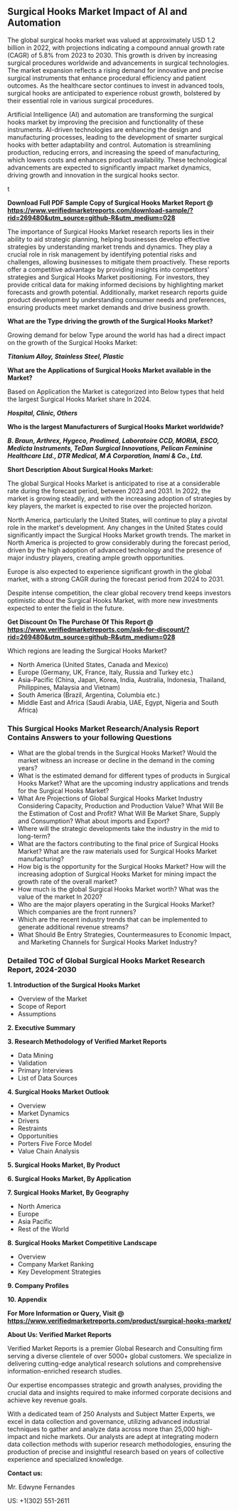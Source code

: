 <h2>Surgical Hooks Market Impact of AI and Automation</h2><p>The global surgical hooks market was valued at approximately USD 1.2 billion in 2022, with projections indicating a compound annual growth rate (CAGR) of 5.8% from 2023 to 2030. This growth is driven by increasing surgical procedures worldwide and advancements in surgical technologies. The market expansion reflects a rising demand for innovative and precise surgical instruments that enhance procedural efficiency and patient outcomes. As the healthcare sector continues to invest in advanced tools, surgical hooks are anticipated to experience robust growth, bolstered by their essential role in various surgical procedures.</p><p>Artificial Intelligence (AI) and automation are transforming the surgical hooks market by improving the precision and functionality of these instruments. AI-driven technologies are enhancing the design and manufacturing processes, leading to the development of smarter surgical hooks with better adaptability and control. Automation is streamlining production, reducing errors, and increasing the speed of manufacturing, which lowers costs and enhances product availability. These technological advancements are expected to significantly impact market dynamics, driving growth and innovation in the surgical hooks sector.</p>t</p><p id="" class=""><strong>Download Full PDF Sample Copy of Surgical Hooks Market Report @ <a href="https://www.verifiedmarketreports.com/download-sample/?rid=269480&utm_source=github-R&utm_medium=028" target="_blank">https://www.verifiedmarketreports.com/download-sample/?rid=269480&utm_source=github-R&utm_medium=028</a></strong></p><p>The importance of&nbsp;Surgical Hooks Market research reports lies in their ability to aid strategic planning, helping businesses develop effective strategies by understanding market trends and dynamics. They play a crucial role in risk management by identifying potential risks and challenges, allowing businesses to mitigate them proactively. These reports offer a competitive advantage by providing insights into competitors' strategies and Surgical Hooks Market positioning. For investors, they provide critical data for making informed decisions by highlighting market forecasts and growth potential. Additionally, market research reports guide product development by understanding consumer needs and preferences, ensuring products meet market demands and drive business growth.</p><p><strong>What are the&nbsp;Type driving the growth of the Surgical Hooks Market?</strong></p><p id="" class="">Growing demand for below Type around the world has had a direct impact on the growth of the Surgical Hooks Market:</p><em><strong>Titanium Alloy, Stainless Steel, Plastic</strong></em></p><strong>What are the&nbsp;Applications&nbsp;of Surgical Hooks Market available in the Market?</strong></p><p id="" class="">Based on Application the Market is categorized into Below types that held the largest Surgical Hooks Market share In 2024.</p><em><strong>Hospital, Clinic, Others</strong></em></p><strong>Who is the largest Manufacturers of Surgical Hooks Market worldwide?</strong></p><p><em><strong>B. Braun, Arthrex, Hygeco, Prodimed, Laboratoire CCD, MORIA, ESCO, Medicta Instruments, TeDan Surgical Innovations, Pelican Feminine Healthcare Ltd., DTR Medical, M A Corporation, Inami & Co., Ltd.</strong></em></p><p id="" class=""><strong>Short Description About Surgical Hooks Market:</strong></p><p>The global Surgical Hooks Market is anticipated to rise at a considerable rate during the forecast period, between 2023 and 2031. In 2022, the market is growing steadily, and with the increasing adoption of strategies by key players, the market is expected to rise over the projected horizon.</p><p>North America, particularly the United States, will continue to play a pivotal role in the market's development. Any changes in the United States could significantly impact the Surgical Hooks Market growth trends. The market in North America is projected to grow considerably during the forecast period, driven by the high adoption of advanced technology and the presence of major industry players, creating ample growth opportunities.</p><p>Europe is also expected to experience significant growth in the global market, with a strong CAGR during the forecast period from 2024 to 2031.</p><p>Despite intense competition, the clear global recovery trend keeps investors optimistic about the Surgical Hooks Market, with more new investments expected to enter the field in the future.</p><p id="" class=""><strong>Get Discount On The Purchase Of This Report @ <a href="https://www.verifiedmarketreports.com/ask-for-discount/?rid=269480&utm_source=github-R&utm_medium=028" target="_blank">https://www.verifiedmarketreports.com/ask-for-discount/?rid=269480&utm_source=github-R&utm_medium=028</a></strong></p>Which regions are leading the Surgical Hooks Market?</p><ul><li>North America (United States, Canada and Mexico)</li><li>Europe (Germany, UK, France, Italy, Russia and Turkey etc.)</li><li>Asia-Pacific (China, Japan, Korea, India, Australia, Indonesia, Thailand, Philippines, Malaysia and Vietnam)</li><li>South America (Brazil, Argentina, Columbia etc.)</li><li>Middle East and Africa (Saudi Arabia, UAE, Egypt, Nigeria and South Africa)</li></ul><h3 id="" class="">This Surgical Hooks Market Research/Analysis Report Contains Answers to your following Questions</h3><ul><li>What are the global trends in the Surgical Hooks Market? Would the market witness an increase or decline in the demand in the coming years?</li><li>What is the estimated demand for different types of products in Surgical Hooks Market? What are the upcoming industry applications and trends for the Surgical Hooks Market?</li><li>What Are Projections of Global Surgical Hooks Market Industry Considering Capacity, Production and Production Value? What Will Be the Estimation of Cost and Profit? What Will Be Market Share, Supply and Consumption? What about imports and Export?</li><li>Where will the strategic developments take the industry in the mid to long-term?</li><li>What are the factors contributing to the final price of Surgical Hooks Market? What are the raw materials used for Surgical Hooks Market manufacturing?</li><li>How big is the opportunity for the Surgical Hooks Market? How will the increasing adoption of Surgical Hooks Market for mining impact the growth rate of the overall market?</li><li>How much is the global Surgical Hooks Market worth? What was the value of the market In 2020?</li><li>Who are the major players operating in the Surgical Hooks Market? Which companies are the front runners?</li><li>Which are the recent industry trends that can be implemented to generate additional revenue streams?</li><li>What Should Be Entry Strategies, Countermeasures to Economic Impact, and Marketing Channels for Surgical Hooks Market Industry?</li></ul><h3 id="" class="">Detailed TOC of Global Surgical Hooks Market Research Report, 2024-2030</h3><p id="" class=""><strong>1. Introduction of the Surgical Hooks Market</strong></p><ul><li>Overview of the Market</li><li>Scope of Report</li><li>Assumptions</li></ul><p id="" class=""><strong>2. Executive Summary</strong></p><p id="" class=""><strong>3. Research Methodology of Verified Market Reports</strong></p><ul><li>Data Mining</li><li>Validation</li><li>Primary Interviews</li><li>List of Data Sources</li></ul><p id="" class=""><strong>4. Surgical Hooks Market Outlook</strong></p><ul><li>Overview</li><li>Market Dynamics</li><li>Drivers</li><li>Restraints</li><li>Opportunities</li><li>Porters Five Force Model</li><li>Value Chain Analysis</li></ul><p id="" class=""><strong>5. Surgical Hooks Market, By Product</strong></p><p id="" class=""><strong>6. Surgical Hooks Market, By Application</strong></p><p id="" class=""><strong>7. Surgical Hooks Market, By Geography</strong></p><ul><li>North America</li><li>Europe</li><li>Asia Pacific</li><li>Rest of the World</li></ul><p id="" class=""><strong>8. Surgical Hooks Market Competitive Landscape</strong></p><ul><li>Overview</li><li>Company Market Ranking</li><li>Key Development Strategies</li></ul><p id="" class=""><strong>9. Company Profiles</strong></p><p id="" class=""><strong>10. Appendix</strong></p><p id="" class=""><strong>For More Information or Query, Visit @ <a href="https://www.verifiedmarketreports.com/product/surgical-hooks-market/" target="_blank">https://www.verifiedmarketreports.com/product/surgical-hooks-market/</a></strong></p><p id="" class=""><strong>About Us: Verified Market Reports</strong></p><p id="" class="">Verified Market Reports is a premier Global Research and Consulting firm serving a diverse clientele of over 5000+ global customers. We specialize in delivering cutting-edge analytical research solutions and comprehensive information-enriched research studies.</p><p id="" class="">Our expertise encompasses strategic and growth analyses, providing the crucial data and insights required to make informed corporate decisions and achieve key revenue goals.</p><p id="" class="">With a dedicated team of 250 Analysts and Subject Matter Experts, we excel in data collection and governance, utilizing advanced industrial techniques to gather and analyze data across more than 25,000 high-impact and niche markets. Our analysts are adept at integrating modern data collection methods with superior research methodologies, ensuring the production of precise and insightful research based on years of collective experience and specialized knowledge.</p><p id="" class=""><strong>Contact us:</strong></p><p id="" class="">Mr. Edwyne Fernandes</p><p id="" class="">US: +1(302) 551-2611</p>
